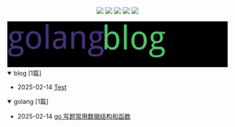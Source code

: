 
<p align='center'>
    <img src="https://badgen.net/github/issues/Zaire404//docs"/>
    <img src="https://badgen.net/badge/last-commit/2025-02-14 14:26:27"/>
    <img src="https://badgen.net/github/forks/Zaire404//docs"/>
    <img src="https://badgen.net/github/stars/Zaire404//docs"/>
    <img src="https://badgen.net/github/watchers/Zaire404//docs"/>
</p>

    
<summary>
    <a href="https://Zaire404.github.io//docs/"><img src="assets/wordcloud.png" title="词云" alt="词云"></a>
</summary>  

<details open>
<summary>blog	[1篇]</summary>

- 2025-02-14 [Test](https://github.com/Zaire404/docs/issues/5) 


</details>
            
<details open>
<summary>golang	[1篇]</summary>

- 2025-02-14 [go 写题常用数据结构和函数](https://github.com/Zaire404/docs/issues/1) 


</details>
            